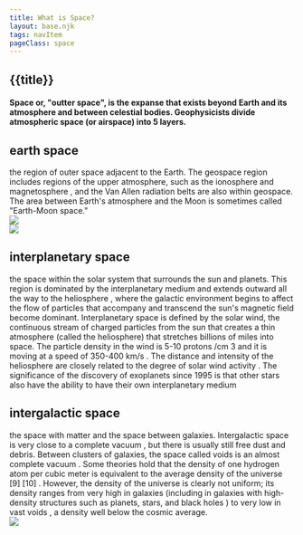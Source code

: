 ```yaml
---
title: What is Space?
layout: base.njk
tags: navItem
pageClass: space
---
```

## {{title}}
<h4>
Space or, "outter space", is the expanse that exists beyond Earth and its atmosphere and between celestial bodies.
Geophysicists divide atmospheric space (or airspace) into 5 layers.
</h4>

<section class="grid1">
<div class="layer">
<h2> earth space</h2>
the region of outer space adjacent to the Earth. The geospace region includes regions of the upper atmosphere, such as the ionosphere and magnetosphere , and the Van Allen radiation belts are also within geospace. The area between Earth's atmosphere and the Moon is sometimes called "Earth-Moon space."
</div>
<div class="page1">
<img src="/images/earth.jpg"> 
</div>
</section>
<section class="grid2">
<div class="page1">
<img src="/images/planet2.jpg">
</div>
<div class="layers">
<h2>interplanetary space</h2>
the space within the solar system that surrounds the sun and planets. This region is dominated by the interplanetary medium and extends outward all the way to the heliosphere , where the galactic environment begins to affect the flow of particles that accompany and transcend the sun's magnetic field become dominant. Interplanetary space is defined by the solar wind, the continuous stream of charged particles from the sun that creates a thin atmosphere (called the heliosphere) that stretches billions of miles into space. The particle density in the wind is 5-10 protons /cm 3 and it is moving at a speed of 350-400 km/s  . The distance and intensity of the heliosphere are closely related to the degree of solar wind activity . The significance of the discovery of exoplanets since 1995 is that other stars also have the ability to have their own interplanetary medium
</section>
<section class="grid1">
<div class="layer">
<h2>intergalactic space</h2>
the space with matter and the space between galaxies. Intergalactic space is very close to a complete vacuum , but there is usually still free dust and debris. Between clusters of galaxies, the space called voids is an almost complete vacuum . Some theories hold that the density of one hydrogen atom per cubic meter is equivalent to the average density of the universe [9] [10] . However, the density of the universe is clearly not uniform; its density ranges from very high in galaxies (including in galaxies with high-density structures such as planets, stars, and black holes ) to very low in vast voids , a density well below the cosmic average.
</div>
<div>
<img src="/images/galaxies.jpeg">
</div>
</section>

